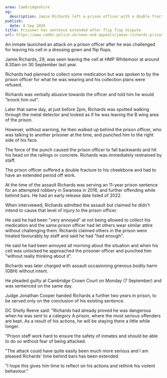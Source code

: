 ```yaml
area: Cambridgeshire
og:
  description: Jamie Richards left a prison officer with a double fracture to his cheekbone
publish:
  date: 8 Sep 2020
title: Prisoner has sentence extended after flip flop dispute
url: https://www.cambs.police.uk/news-and-appeals/jamie-richards-prison-attack-sentencing
```

An inmate launched an attack on a prison officer after he was challenged for leaving his cell in a dressing gown and flip flops.

Jamie Richards, 29, was seen leaving the cell at HMP Whitemoor at around 8.30am on 30 September last year.

Richards had planned to collect some medication but was spoken to by the prison officer for what he was wearing and his collection plans were refused.

Richards was verbally abusive towards the officer and told him he would "knock him out".

Later that same day, at just before 2pm, Richards was spotted walking through the metal detector and looked as if he was leaving the B wing area of the prison.

However, without warning, he then walked up behind the prison officer, who was talking to another prisoner at the time, and punched him to the right side of his face.

The force of the punch caused the prison officer to fall backwards and hit his head on the railings or concrete. Richards was immediately restrained by staff.

The prison officer suffered a double fracture to his cheekbone and had to have an extended period off work.

At the time of the assault Richards was serving an 11-year prison sentence for an attempted robbery in Swansea in 2016, and further offending while behind bars. He had an early release date listed of 2022.

When interviewed, Richards admitted the assault but claimed he didn't intend to cause that level of injury to the prison officer.

He said he had been "very annoyed" at not being allowed to collect his medication and the same prison officer had let others wear similar attire without challenging them. Richards claimed others in the prison were treated favourably by staff and said he had "had enough".

He said he had been annoyed all morning about the situation and when his cell was unlocked he approached the prisoner officer and punched him "without really thinking about it".

Richards was later charged with assault occasioning grievous bodily harm (GBH) without intent.

He pleaded guilty at Cambridge Crown Court on Monday (7 September) and was sentenced on the same day.

Judge Jonathan Cooper handed Richards a further two years in prison, to be served only on the conclusion of his existing sentence.

DC Shelly Reeve said: "Richards had already proved he was dangerous when he was sent to a category A prison, where the most serious offenders are kept. As a result of his actions, he will be staying there a little while longer.

"Prison staff work hard to ensure the safety of inmates and should be able to do so without fear of being attacked.

"The attack could have quite easily been much more serious and I am pleased Richards' time behind bars has been extended.

"I hope this gives him time to reflect on his actions and rethink his violent behaviour."
